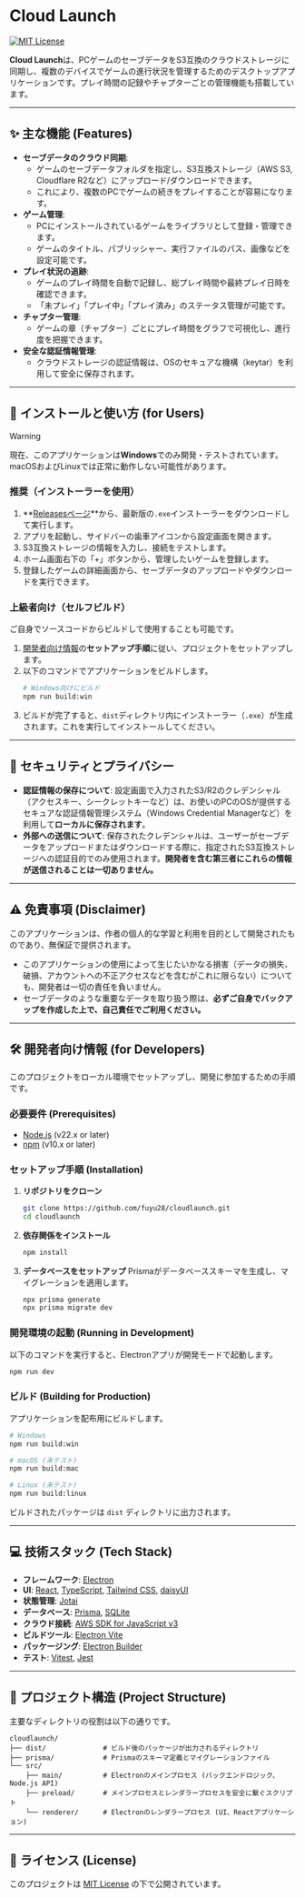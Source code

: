 # Cloud Launch

[![MIT License](https://img.shields.io/badge/License-MIT-green.svg)](LICENSE)

**Cloud Launch**は、PCゲームのセーブデータをS3互換のクラウドストレージに同期し、複数のデバイスでゲームの進行状況を管理するためのデスクトップアプリケーションです。プレイ時間の記録やチャプターごとの管理機能も搭載しています。

---

## ✨ 主な機能 (Features)

- **セーブデータのクラウド同期**:
  - ゲームのセーブデータフォルダを指定し、S3互換ストレージ（AWS S3, Cloudflare R2など）にアップロード/ダウンロードできます。
  - これにより、複数のPCでゲームの続きをプレイすることが容易になります。
- **ゲーム管理**:
  - PCにインストールされているゲームをライブラリとして登録・管理できます。
  - ゲームのタイトル、パブリッシャー、実行ファイルのパス、画像などを設定可能です。
- **プレイ状況の追跡**:
  - ゲームのプレイ時間を自動で記録し、総プレイ時間や最終プレイ日時を確認できます。
  - 「未プレイ」「プレイ中」「プレイ済み」のステータス管理が可能です。
- **チャプター管理**:
  - ゲームの章（チャプター）ごとにプレイ時間をグラフで可視化し、進行度を把握できます。
- **安全な認証情報管理**:
  - クラウドストレージの認証情報は、OSのセキュアな機構（keytar）を利用して安全に保存されます。

---

## 🚀 インストールと使い方 (for Users)

> [!WARNING]
> 現在、このアプリケーションは**Windows**でのみ開発・テストされています。macOSおよびLinuxでは正常に動作しない可能性があります。

### 推奨（インストーラーを使用）

1. **[Releasesページ](https://github.com/fuyu28/cloudlaunch/releases)**から、最新版の`.exe`インストーラーをダウンロードして実行します。
2. アプリを起動し、サイドバーの歯車アイコンから設定画面を開きます。
3. S3互換ストレージの情報を入力し、接続をテストします。
4. ホーム画面右下の「+」ボタンから、管理したいゲームを登録します。
5. 登録したゲームの詳細画面から、セーブデータのアップロードやダウンロードを実行できます。

### 上級者向け（セルフビルド）

ご自身でソースコードからビルドして使用することも可能です。

1. [開発者向け情報](#️-開発者向け情報-for-developers)の**セットアップ手順**に従い、プロジェクトをセットアップします。
2. 以下のコマンドでアプリケーションをビルドします。
   ```bash
   # Windows向けにビルド
   npm run build:win
   ```
3. ビルドが完了すると、`dist`ディレクトリ内にインストーラー（`.exe`）が生成されます。これを実行してインストールしてください。

---

## 🔐 セキュリティとプライバシー

- **認証情報の保存について**:
  設定画面で入力されたS3/R2のクレデンシャル（アクセスキー、シークレットキーなど）は、お使いのPCのOSが提供するセキュアな認証情報管理システム（Windows Credential Managerなど）を利用して**ローカルに保存されます**。
- **外部への送信について**:
  保存されたクレデンシャルは、ユーザーがセーブデータをアップロードまたはダウンロードする際に、指定されたS3互換ストレージへの認証目的でのみ使用されます。**開発者を含む第三者にこれらの情報が送信されることは一切ありません。**

---

## ⚠️ 免責事項 (Disclaimer)

このアプリケーションは、作者の個人的な学習と利用を目的として開発されたものであり、無保証で提供されます。

- このアプリケーションの使用によって生じたいかなる損害（データの損失、破損、アカウントへの不正アクセスなどを含むがこれに限らない）についても、開発者は一切の責任を負いません。
- セーブデータのような重要なデータを取り扱う際は、**必ずご自身でバックアップを作成した上で、自己責任でご利用ください。**

---

## 🛠️ 開発者向け情報 (for Developers)

このプロジェクトをローカル環境でセットアップし、開発に参加するための手順です。

### 必要要件 (Prerequisites)

- [Node.js](https://nodejs.org/) (v22.x or later)
- [npm](https://www.npmjs.com/) (v10.x or later)

### セットアップ手順 (Installation)

1. **リポジトリをクローン**

   ```bash
   git clone https://github.com/fuyu28/cloudlaunch.git
   cd cloudlaunch
   ```

2. **依存関係をインストール**

   ```bash
   npm install
   ```

3. **データベースをセットアップ**
   Prismaがデータベーススキーマを生成し、マイグレーションを適用します。
   ```bash
   npx prisma generate
   npx prisma migrate dev
   ```

### 開発環境の起動 (Running in Development)

以下のコマンドを実行すると、Electronアプリが開発モードで起動します。

```bash
npm run dev
```

### ビルド (Building for Production)

アプリケーションを配布用にビルドします。

```bash
# Windows
npm run build:win

# macOS (未テスト)
npm run build:mac

# Linux (未テスト)
npm run build:linux
```

ビルドされたパッケージは `dist` ディレクトリに出力されます。

---

## 💻 技術スタック (Tech Stack)

- **フレームワーク**: [Electron](https://www.electronjs.org/)
- **UI**: [React](https://reactjs.org/), [TypeScript](https://www.typescriptlang.org/), [Tailwind CSS](https://tailwindcss.com/), [daisyUI](https://daisyui.com/)
- **状態管理**: [Jotai](https://jotai.org/)
- **データベース**: [Prisma](https://www.prisma.io/), [SQLite](https://www.sqlite.org/index.html)
- **クラウド接続**: [AWS SDK for JavaScript v3](https://aws.amazon.com/sdk-for-javascript/)
- **ビルドツール**: [Electron Vite](https://electron-vite.org/)
- **パッケージング**: [Electron Builder](https://www.electron.build/)
- **テスト**: [Vitest](https://vitest.dev/), [Jest](https://jestjs.io/)

---

## 📂 プロジェクト構造 (Project Structure)

主要なディレクトリの役割は以下の通りです。

```
cloudlaunch/
├── dist/              # ビルド後のパッケージが出力されるディレクトリ
├── prisma/            # Prismaのスキーマ定義とマイグレーションファイル
└── src/
    ├── main/          # Electronのメインプロセス (バックエンドロジック、Node.js API)
    ├── preload/       # メインプロセスとレンダラープロセスを安全に繋ぐスクリプト
    └── renderer/      # Electronのレンダラープロセス (UI、Reactアプリケーション)
```

---

## 📄 ライセンス (License)

このプロジェクトは [MIT License](./LICENSE) の下で公開されています。

